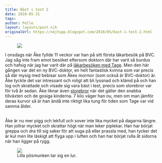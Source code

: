 ```yaml
---
title: Bäst i test 2
date: 2010-05-31
tags: 	
author: Pelle
layout: layouts/post.njk
originalUrl: https://nejtupp.blogspot.com/2010/05/bast-i-test-2.html
---
```


<figure>
	<img src="../../../img/2010/05/åkes+kurva+nr+1.jpg">
</figure>

I onsdags när Åke fyllde 11 veckor var han på sitt första läkarbesök på BVC. Jag såg inte fram emot besöket eftersom doktorn där har varit så burdus och hafsig när jag har varit där på [läkarbesöken med Tage](http://barnfamiljen.blogspot.com/2008/05/bst-i-test.html). Men den här gången var det en ny BVC-doktor, en helt fantastisk kvinna som var precis så där mysig med bebisar som Åkes mormor (som också är BVC-doktor) är. Åke tyckte det var intressant och roligt att bli lyssnad och klämd på och han log och skrattade och visade sig vara bäst i test, precis som storebror var för två år sedan. Åke liknar även [storebror](http://barnfamiljen.blogspot.com/2008/04/tung-fr-tiden.html) när det gäller den snabba tillväxten och de gosiga kinderna. 7 kilo väger han nu, men om man jämför deras kurvor så är han ändå inte riktigt lika tung för tiden som Tage var vid samma ålder.
<br><br>

Åke är nu mer pigg och lekfull och sover inte lika mycket på dagarna längre. Han jollrar mycket och skrattar högt när man leker piplekar. Han har börjat greppa och dra till sig saker för att suga på eller prassla med, han tycker det är kul men lite läskigt att flyga upp i luften och han har börjat rulla åt sidorna när han ligger på rygg.

<figure>
	<img src="../../../img/2010/05/Utflykt+till+Nyckelviken-_MG_9812.jpg">
	<figcaption>Lilla pösmunken tar sig en lur.</figcaption>
</figure>
